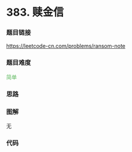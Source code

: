 # 383. 赎金信

### 题目链接

https://leetcode-cn.com/problems/ransom-note

### 题目难度

<font color=#5CB85C>简单</font>

### 思路



### 图解

无

### 代码

```python
```
